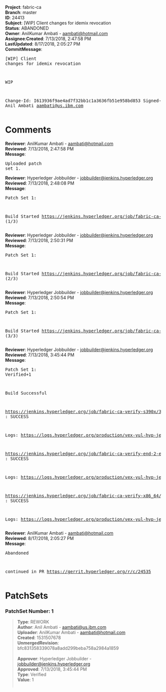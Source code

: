 <strong>Project</strong>: fabric-ca</br><strong>Branch</strong>: master<br><strong>ID</strong>: 24413<br><strong>Subject</strong>: [WIP] Client changes for idemix revocation<br><strong>Status</strong>: ABANDONED<br><strong>Owner</strong>: AnilKumar Ambati - aambati@hotmail.com<br><strong>Assignee</strong>:<strong>Created</strong>: 7/13/2018, 2:47:58 PM<br><strong>LastUpdated</strong>: 8/17/2018, 2:05:27 PM<br><strong>CommitMessage</strong>:<br><pre>[WIP] Client changes for idemix revocation

WIP

Change-Id: I613936f9ae4ad7f32bb1c1a3636fb51e958bd853
Signed-off-by: Anil Ambati <aambati@us.ibm.com>
</pre><h1>Comments</h1><strong>Reviewer</strong>: AnilKumar Ambati - aambati@hotmail.com<br><strong>Reviewed</strong>: 7/13/2018, 2:47:58 PM<br><strong>Message</strong>: <pre>Uploaded patch set 1.</pre><strong>Reviewer</strong>: Hyperledger Jobbuilder - jobbuilder@jenkins.hyperledger.org<br><strong>Reviewed</strong>: 7/13/2018, 2:48:08 PM<br><strong>Message</strong>: <pre>Patch Set 1:

Build Started https://jenkins.hyperledger.org/job/fabric-ca-verify-s390x/3367/ (1/3)</pre><strong>Reviewer</strong>: Hyperledger Jobbuilder - jobbuilder@jenkins.hyperledger.org<br><strong>Reviewed</strong>: 7/13/2018, 2:50:31 PM<br><strong>Message</strong>: <pre>Patch Set 1:

Build Started https://jenkins.hyperledger.org/job/fabric-ca-verify-end-2-end-x86_64/653/ (2/3)</pre><strong>Reviewer</strong>: Hyperledger Jobbuilder - jobbuilder@jenkins.hyperledger.org<br><strong>Reviewed</strong>: 7/13/2018, 2:50:54 PM<br><strong>Message</strong>: <pre>Patch Set 1:

Build Started https://jenkins.hyperledger.org/job/fabric-ca-verify-x86_64/3274/ (3/3)</pre><strong>Reviewer</strong>: Hyperledger Jobbuilder - jobbuilder@jenkins.hyperledger.org<br><strong>Reviewed</strong>: 7/13/2018, 3:45:44 PM<br><strong>Message</strong>: <pre>Patch Set 1: Verified+1

Build Successful 

https://jenkins.hyperledger.org/job/fabric-ca-verify-s390x/3367/ : SUCCESS

Logs: https://logs.hyperledger.org/production/vex-yul-hyp-jenkins-3/fabric-ca-verify-s390x/3367

https://jenkins.hyperledger.org/job/fabric-ca-verify-end-2-end-x86_64/653/ : SUCCESS

Logs: https://logs.hyperledger.org/production/vex-yul-hyp-jenkins-3/fabric-ca-verify-end-2-end-x86_64/653

https://jenkins.hyperledger.org/job/fabric-ca-verify-x86_64/3274/ : SUCCESS

Logs: https://logs.hyperledger.org/production/vex-yul-hyp-jenkins-3/fabric-ca-verify-x86_64/3274</pre><strong>Reviewer</strong>: AnilKumar Ambati - aambati@hotmail.com<br><strong>Reviewed</strong>: 8/17/2018, 2:05:27 PM<br><strong>Message</strong>: <pre>Abandoned

continued in PR https://gerrit.hyperledger.org/r/c/24535</pre><h1>PatchSets</h1><h3>PatchSet Number: 1</h3><blockquote><strong>Type</strong>: REWORK<br><strong>Author</strong>: Anil Ambati - aambati@us.ibm.com<br><strong>Uploader</strong>: AnilKumar Ambati - aambati@hotmail.com<br><strong>Created</strong>: 1531507678<br><strong>UnmergedRevision</strong>: bfc831358339078a8add299beba758a2984a1859<br><br><strong>Approver</strong>: Hyperledger Jobbuilder - jobbuilder@jenkins.hyperledger.org<br><strong>Approved</strong>: 7/13/2018, 3:45:44 PM<br><strong>Type</strong>: Verified<br><strong>Value</strong>: 1<br><br></blockquote>